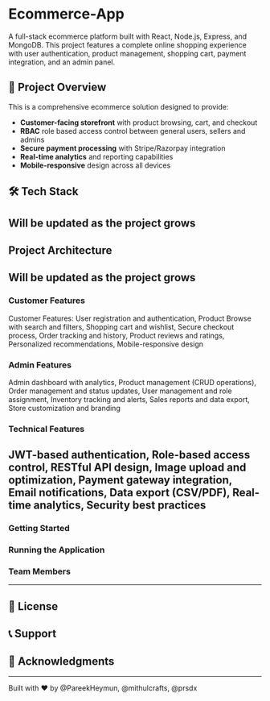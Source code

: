 # Ecommerce-App

A full-stack ecommerce platform built with React, Node.js, Express, and MongoDB. This project features a complete online shopping experience with user authentication, product management, shopping cart, payment integration, and an admin panel.

## 🚀 Project Overview

This is a comprehensive ecommerce solution designed to provide:
- **Customer-facing storefront** with product browsing, cart, and checkout
- **RBAC** role based access control between general users, sellers and admins
- **Secure payment processing** with Stripe/Razorpay integration
- **Real-time analytics** and reporting capabilities
- **Mobile-responsive** design across all devices

## 🛠️ Tech Stack
Will be updated as the project grows
---
## Project Architecture
Will be updated as the project grows
---
### Customer Features
Customer Features: User registration and authentication, Product Browse with search and filters, Shopping cart and wishlist, Secure checkout process, Order tracking and history, Product reviews and ratings, Personalized recommendations, Mobile-responsive design
### Admin Features
Admin dashboard with analytics, Product management (CRUD operations), Order management and status updates, User management and role assignment, Inventory tracking and alerts, Sales reports and data export, Store customization and branding
### Technical Features
JWT-based authentication, Role-based access control, RESTful API design, Image upload and optimization, Payment gateway integration, Email notifications, Data export (CSV/PDF), Real-time analytics, Security best practices
---
### Getting Started
### Running the Application
### Team Members
---
## 📝 License
## 📞 Support
## 🙏 Acknowledgments
---
Built with ❤️ by @PareekHeymun, @mithulcrafts, @prsdx
